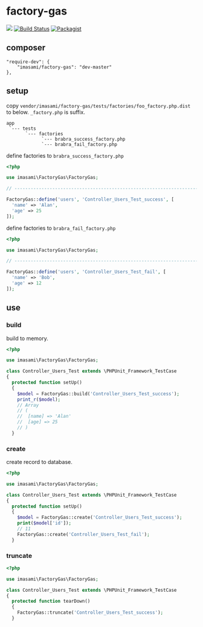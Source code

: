 # factory-gas

![](https://img.shields.io/badge/FuelPHP-1.8.*-blue.svg)
[![Build Status](https://travis-ci.org/imasami/factory-gas.svg?branch=master)](https://travis-ci.org/imasami/factory-gas)
[![Packagist](https://img.shields.io/packagist/dt/imasami/factory-gas.svg?style=flat-square)](https://packagist.org/packages/imasami/factory-gas)

## composer

```
"require-dev": {
	"imasami/factory-gas": "dev-master"
},
```

## setup

copy `vendor/imasami/factory-gas/tests/factories/foo_factory.php.dist` to below.
`_factory.php` is suffix.

```
app
 `--- tests
       `--- factories
             `--- brabra_success_factory.php
             `--- brabra_fail_factory.php
```

define factories to `brabra_success_factory.php`

```php
<?php

use imasami\FactoryGas\FactoryGas;

// ---------------------------------------------------------------------------

FactoryGas::define('users', 'Controller_Users_Test_success', [
  'name' => 'Alan',
  'age' => 25
]);
```

define factories to `brabra_fail_factory.php`

```php
<?php

use imasami\FactoryGas\FactoryGas;

// ---------------------------------------------------------------------------

FactoryGas::define('users', 'Controller_Users_Test_fail', [
  'name' => 'Bob',
  'age' => 12
]);
```

## use

### build

build to memory.

```php
<?php

use imasami\FactoryGas\FactoryGas;

class Controller_Users_Test extends \PHPUnit_Framework_TestCase
{
  protected function setUp()
  {
    $model = FactoryGas::build('Controller_Users_Test_success');
    print_r($model);
    // Array
    // (
    //  [name] => 'Alan'
    //  [age] => 25
    // )
  }
```

### create

create record to database.

```php
<?php

use imasami\FactoryGas\FactoryGas;

class Controller_Users_Test extends \PHPUnit_Framework_TestCase
{
  protected function setUp()
  {
    $model = FactoryGas::create('Controller_Users_Test_success');
    print($model['id']);
    // 11
    FactoryGas::create('Controller_Users_Test_fail');
  }
```

### truncate

```php
<?php

use imasami\FactoryGas\FactoryGas;

class Controller_Users_Test extends \PHPUnit_Framework_TestCase
{
  protected function tearDown()
  {
    FactoryGas::truncate('Controller_Users_Test_success');
  }
```
